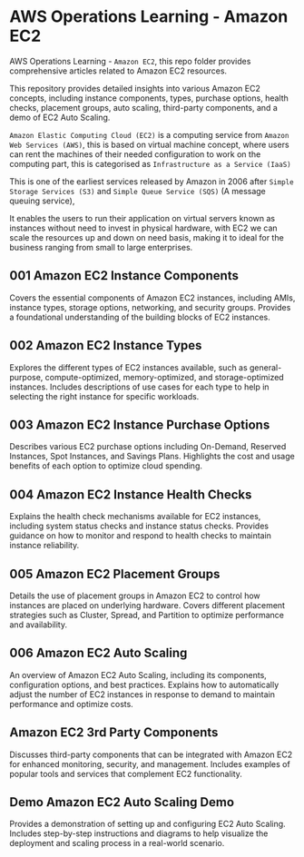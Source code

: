 # AWS Operations Learning - Amazon EC2

AWS Operations Learning - `Amazon EC2`, this repo folder provides comprehensive articles related to Amazon EC2 resources.

This repository provides detailed insights into various Amazon EC2 concepts, including instance components, types, purchase options, health checks, placement groups, auto scaling, third-party components, and a demo of EC2 Auto Scaling.

`Amazon Elastic Computing Cloud (EC2)` is a computing service from `Amazon Web Services (AWS)`, this is based on virtual machine concept, where users can rent the machines of their needed configuration to work on the computing part, this is categorised as `Infrastructure as a Service (IaaS)`

This is one of the earliest services released by Amazon in 2006 after `Simple Storage Services (S3)` and `Simple Queue Service (SQS)` (A message queuing service),

It enables the users to run their application on virtual servers known as instances without need to invest in physical hardware, with EC2 we can scale the resources up and down on need basis, making it to ideal for the business ranging from small to large enterprises.

## 001 Amazon EC2 Instance Components

Covers the essential components of Amazon EC2 instances, including AMIs, instance types, storage options, networking, and security groups. Provides a foundational understanding of the building blocks of EC2 instances.

## 002 Amazon EC2 Instance Types

Explores the different types of EC2 instances available, such as general-purpose, compute-optimized, memory-optimized, and storage-optimized instances. Includes descriptions of use cases for each type to help in selecting the right instance for specific workloads.

## 003 Amazon EC2 Instance Purchase Options

Describes various EC2 purchase options including On-Demand, Reserved Instances, Spot Instances, and Savings Plans. Highlights the cost and usage benefits of each option to optimize cloud spending.

## 004 Amazon EC2 Instance Health Checks

Explains the health check mechanisms available for EC2 instances, including system status checks and instance status checks. Provides guidance on how to monitor and respond to health checks to maintain instance reliability.

## 005 Amazon EC2 Placement Groups

Details the use of placement groups in Amazon EC2 to control how instances are placed on underlying hardware. Covers different placement strategies such as Cluster, Spread, and Partition to optimize performance and availability.

## 006 Amazon EC2 Auto Scaling

An overview of Amazon EC2 Auto Scaling, including its components, configuration options, and best practices. Explains how to automatically adjust the number of EC2 instances in response to demand to maintain performance and optimize costs.

## Amazon EC2 3rd Party Components

Discusses third-party components that can be integrated with Amazon EC2 for enhanced monitoring, security, and management. Includes examples of popular tools and services that complement EC2 functionality.

## Demo Amazon EC2 Auto Scaling Demo

Provides a demonstration of setting up and configuring EC2 Auto Scaling. Includes step-by-step instructions and diagrams to help visualize the deployment and scaling process in a real-world scenario.



